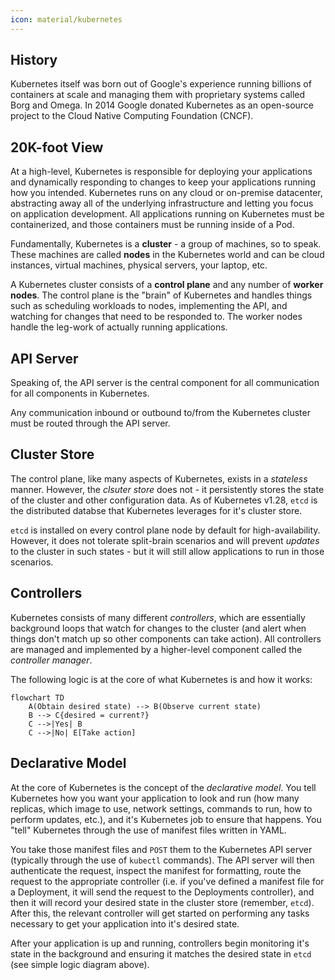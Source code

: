 ```yaml
---
icon: material/kubernetes
---
```


## History
Kubernetes itself was born out of Google's experience running billions of containers at scale and managing them with proprietary systems called Borg and Omega. In 2014 Google donated Kubernetes as an open-source project to the Cloud Native Computing Foundation (CNCF).

## 20K-foot View
At a high-level, Kubernetes is responsible for deploying your applications and dynamically responding to changes to keep your applications running how you intended. Kubernetes runs on any cloud or on-premise datacenter, abstracting away all of the underlying infrastructure and letting you focus on application development. All applications running on Kubernetes must be containerized, and those containers must be running inside of a Pod.  

Fundamentally, Kubernetes is a **cluster** - a group of machines, so to speak. These machines are called **nodes** in the Kubernetes world and can be cloud instances, virtual machines, physical servers, your laptop, etc.  

A Kubernetes cluster consists of a **control plane** and any number of **worker nodes**. The control plane is the "brain" of Kubernetes and handles things such as scheduling workloads to nodes, implementing the API, and watching for changes that need to be responded to. The worker nodes handle the leg-work of actually running applications.

## API Server
Speaking of, the API server is the central component for all communication for all components in Kubernetes.  

Any communication inbound or outbound to/from the Kubernetes cluster must be routed through the API server.

## Cluster Store
The control plane, like many aspects of Kubernetes, exists in a *stateless* manner. However, the *clsuter store* does not - it persistently stores the state of the cluster and other configuration data. As of Kubernetes v1.28, `etcd` is the distributed databse that Kubernetes leverages for it's cluster store.  

`etcd` is installed on every control plane node by default for high-availability. However, it does not tolerate split-brain scenarios and will prevent *updates* to the cluster in such states - but it will still allow applications to run in those scenarios.

## Controllers
Kubernetes consists of many different *controllers*, which are essentially background loops that watch for changes to the cluster (and alert when things don't match up so other components can take action). All controllers are managed and implemented by a higher-level component called the *controller manager*. 

The following logic is at the core of what Kubernetes is and how it works:  

``` mermaid
flowchart TD
    A(Obtain desired state) --> B(Observe current state)
    B --> C{desired = current?}
    C -->|Yes| B
    C -->|No| E[Take action]
```

## Declarative Model
At the core of Kubernetes is the concept of the *declarative model*. You tell Kubernetes how you want your application to look and run (how many replicas, which image to use, network settings, commands to run, how to perform updates, etc.), and it's Kubernetes job to ensure that happens. You "tell" Kubernetes through the use of manifest files written in YAML.  

You take those manifest files and `POST` them to the Kubernetes API server (typically through the use of `kubectl` commands). The API server will then authenticate the request, inspect the manifest for formatting, route the request to the appropriate controller (i.e. if you've defined a manifest file for a Deployment, it will send the request to the Deployments controller), and then it will record your desired state in the cluster store (remember, `etcd`). After this, the relevant controller will get started on performing any tasks necessary to get your application into it's desired state.  

After your application is up and running, controllers begin monitoring it's state in the background and ensuring it matches the desired state in `etcd` (see simple logic diagram above).